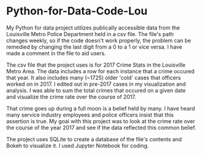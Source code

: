 # Python-for-Data-Code-Lou

My Python for data project utilizes publically accessible data from the Louisville Metro Police Department held in a csv file.  The file's path changes weekly, so if the code doesn't work properly, the problem can be remedied by changing the last digit from a 0 to a 1 or vice versa. I have made a comment in the file to aid users.

The csv file that the project uses is for 2017 Crime Stats in the Louisville Metro Area. The data includes a row for each instance that a crime occured that year.  It also includes many (~1725) older 'cold' cases that officers worked on in 2017. I edited out in pre-2017 cases in my visualization and analysis.  I was able to sum the total crimes that occured on a given date and visualize the crime rate over the course of 2017.

That crime goes up during a full moon is a belief held by many.  I have heard many service industry employees and police officers insist that this assertion is true.  My goal with this project was to look at the crime rate over the course of the year 2017 and see if the data reflected this common belief. 

The project uses SQLite to create a database of the file's contents and Bokeh to visualize it. I used Jupyter Notebook for coding.
